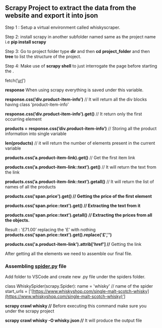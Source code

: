 ## Scrapy Project to extract the data from the website and export it into json

Step 1 : Setup a virtual environment called whiskyscraper.

Step 2: install scrapy in another subfolder named same as the project name i.e **pip install scrapy**

Step 3: Go to project folder type **dir** and then **cd** **project_folder** and then **tree** to list the structure of the project.

Step 4: Make use of **scrapy shell** to just interrogate the page before starting the .

fetch(’[url](https://www.fnp.com/flowers-bestsellers?promo=desk_hp_row1_pos_3)’)

**response**  When using scrapy everything is saved under this variable.

**response.css(’div.product-item-info’)** // It will return all the div blocks having class ‘product-item-info’

**response.css(’div.product-item-info’).get()**  // It return only the first occurring element

**products =** **response.css(’div.product-item-info’)**   // Storing all the product information into single variable

**len(products)**  // it will return the number of elements present in the current variable

**products.css(’a.product-item-link).get()** // Get the first item link

**products.css(’a.product-item-link::text’).get()**  // It will return the text from the link

**products.css(’a.product-item-link::text’).getall()**  // It will return the list of names of all the products

**products.css('span.price').get()  // Getting the price of the first element**

**products.css('span.price::text').get() // Extracting the text from it**

**products.css('span.price::text').getall() // Extracting the prices from all the objects.**

Result : '£71.00’ replacing the ‘£’ with nothing  **products.css('span.price::text').get().replace('£','')**

**products.css('a.product-item-link').attrib['href']  //** Getting the link

After getting all the elements we need to assemble our final file.

### Assembling [spider.py](http://spider.py) file

Add folder to VSCode and create new .py file under the spiders folder.

class WhiskySpider(scrapy.Spider):
name = 'whisky'   // name of the spider
start_urls = ['[https://www.whiskyshop.com/single-malt-scotch-whisky](https://www.whiskyshop.com/single-malt-scotch-whisky)']

**scrapy crawl whisky  //** Before executing this command make sure you under the scrapy project

**scrapy crawl whisky -O whisky.json  //**  It will produce the output file
